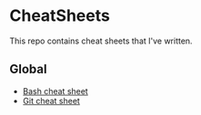 # CheatSheets

This repo contains cheat sheets that I've written.

## Global

- [Bash cheat sheet](global/bash.md)
- [Git cheat sheet](global/git.md)
